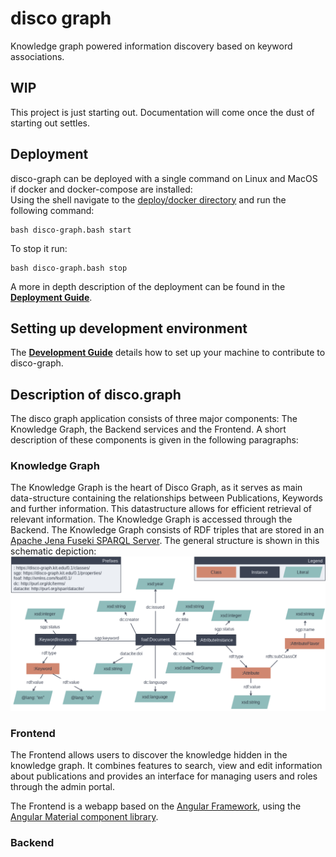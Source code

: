 # disco graph
Knowledge graph powered information discovery based on keyword associations.

## WIP
This project is just starting out. Documentation will come once the dust of starting out settles.


## Deployment
disco-graph can be deployed with a single command on Linux and MacOS if docker and docker-compose are installed:\
Using the shell navigate to the [deploy/docker directory](../deploy/docker) and run the following command:
```shell
bash disco-graph.bash start
```
To stop it run:
```shell
bash disco-graph.bash stop
```
A more in depth description of the deployment can be found in the **[Deployment Guide](documentation/deployment.md)**.

## Setting up development environment
The **[Development Guide](documentation/development.md)** details how to set up your machine to contribute to disco-graph.

## Description of disco.graph
The disco graph application consists of three major components: The Knowledge Graph, the Backend services and the 
Frontend. A short description of these components is given in the following paragraphs:

### Knowledge Graph
The Knowledge Graph is the heart of Disco Graph, as it serves as main data-structure containing the relationships
between Publications, Keywords and further information. This datastructure allows for efficient retrieval of relevant
information. The Knowledge Graph is accessed through the Backend. The Knowledge Graph consists of RDF triples that are
stored in an [Apache Jena Fuseki SPARQL Server](https://jena.apache.org/documentation/fuseki2/). The general structure
is shown in this schematic depiction:
![](./documentation/resources/kg_schema.png)

### Frontend
The Frontend allows users to discover the knowledge hidden in the knowledge graph. It combines features to search, view
and edit information about publications and provides an interface for managing users and roles through the admin portal.

The Frontend is a webapp based on the [Angular Framework](https://angular.io/), using the [Angular Material component 
library](https://material.angular.io/).

### Backend
